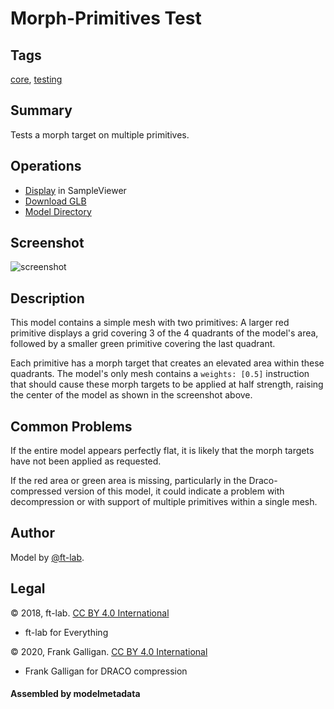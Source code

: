 # Morph-Primitives Test

## Tags

[core](../Models-core.md), [testing](../Models-testing.md)

## Summary

Tests a morph target on multiple primitives.

## Operations

* [Display](https://github.khronos.org/glTF-Sample-Viewer-Release/?model=https://raw.GithubUserContent.com/KhronosGroup/glTF-Sample-Assets/main/./Models/MorphPrimitivesTest/glTF-Binary/MorphPrimitivesTest.glb) in SampleViewer
* [Download GLB](https://raw.GithubUserContent.com/KhronosGroup/glTF-Sample-Assets/main/./Models/MorphPrimitivesTest/glTF-Binary/MorphPrimitivesTest.glb)
* [Model Directory](./)

## Screenshot

![screenshot](screenshot/screenshot.jpg)

## Description

This model contains a simple mesh with two primitives:  A larger red primitive displays a grid covering 3 of the 4 quadrants of the model's area, followed by a smaller green primitive covering the last quadrant.

Each primitive has a morph target that creates an elevated area within these quadrants.  The model's only mesh contains a `weights: [0.5]` instruction that should cause these morph targets to be applied at half strength, raising the center of the model as shown in the screenshot above.

## Common Problems

If the entire model appears perfectly flat, it is likely that the morph targets have not been applied as requested.

If the red area or green area is missing, particularly in the Draco-compressed version of this model, it could indicate a problem with decompression or with support of multiple primitives within a single mesh.

## Author

Model by [@ft-lab](https://github.com/ft-lab).




## Legal

&copy; 2018, ft-lab. [CC BY 4.0 International](https://creativecommons.org/licenses/by/4.0/legalcode)

 - ft-lab for Everything

&copy; 2020, Frank Galligan. [CC BY 4.0 International](https://creativecommons.org/licenses/by/4.0/legalcode)

 - Frank Galligan for DRACO compression

#### Assembled by modelmetadata